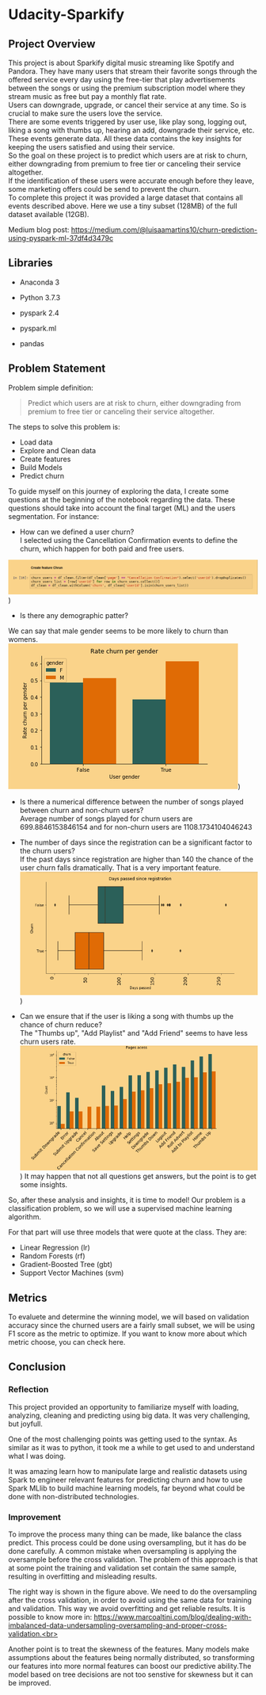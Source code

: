 # Udacity-Sparkify

## Project Overview

This project is about Sparkify digital music streaming like Spotify and Pandora. They have many users that stream their favorite songs through the offered service every day using the free-tier that play advertisements between the songs or using the premium subscription model where they stream music as free but pay a monthly flat rate. <br>
Users can downgrade, upgrade, or cancel their service at any time. So is crucial to make sure the users love the service. <br>
There are some events triggered by user use, like play song, logging out, liking a song with thumbs up, hearing an add, downgrade their service, etc. These events generate data. All these data contains the key insights for keeping the users satisfied and using their service.<br>
So the goal on these project is to predict which users are at risk to churn, either downgrading from premium to free tier or canceling their service altogether.<br>
If the identification of these users were accurate enough before they leave, some marketing offers could be send to prevent the churn. <br>
To complete this project it was provided a large dataset that contains all events described above.
Here we use a tiny subset (128MB) of the full dataset available (12GB).<br>

Medium blog post: https://medium.com/@luisaamartins10/churn-prediction-using-pyspark-ml-37df4d3479c

## Libraries
- Anaconda 3

- Python 3.7.3

- pyspark 2.4

- pyspark.ml

- pandas



## Problem Statement

Problem simple definition:
>Predict which users are at risk to churn, either downgrading from premium to free tier or canceling their service altogether.

The steps to solve this problem is:
 - Load data
 - Explore and Clean data
 - Create features
 - Build Models
 - Predict churn
 
 To guide myself on this journey of exploring the data, I create some questions at the beginning of the notebook regarding the data. These questions should take into account the final target (ML) and the users segmentation. For instance:
 
 - How can we defined a user churn?<br>
I selected using the Cancellation Confirmation events to define the churn, which happen for both paid and free users.

![churn](/image/churn_def.png))

 - Is there any demographic patter?<br>

We can say that male gender seems to be more likely to churn than womens.
![gender](/image/gender.png))

 - Is there a numerical difference between the number of songs played between churn and non-churn users?<br>
Average number of songs played for churn users are 699.8846153846154 and for non-churn users are 1108.1734104046243

 - The number of days since the registration can be a significant factor to the churn users?<br>
If the past days since registration are higher than 140 the chance of the user churn falls dramatically. That is a very important feature.
![pdays](/image/daysp.png))

 - Can we ensure that if the user is liking a song with thumbs up the chance of churn reduce?<br>
The "Thumbs up", "Add Playlist" and "Add Friend" seems to have less churn users rate.
![pages](/image/pages.png))
 It may happen that not all questions get answers, but the point is to get some insights.<br>
 
 So, after these analysis and insights, it is time to model! Our problem is a classification problem, so we will use a supervised machine learning algorithm.  
 
 For that part will use three models that were quote at the class. They are:
  - Linear Regression (lr)
  - Random Forests (rf)
  - Gradient-Boosted Tree (gbt)
  - Support Vector Machines (svm)
 
## Metrics
 To evaluete and determine the winning model, we will based on validation accuracy since the churned users are a fairly small subset, we will be using F1 score as the metric to optimize. If you want to know more about which metric choose, you can check here. 
 
## Conclusion

### Reflection

This project provided an opportunity to familiarize myself with loading, analyzing, cleaning and predicting using big data. It was very challenging, but joyfull. <br>

One of the most challenging points was getting used to the syntax. As similar as it was to python, it took me a while to get used to and understand what I was doing. <br>
 
It was amazing learn how to manipulate large and realistic datasets using Spark to engineer relevant features for predicting churn and how to use Spark MLlib to build machine learning models, far beyond what could be done with non-distributed technologies.


### Improvement 

To improve the process many thing can be made, like balance the class predict. This process could be done using oversampling, but it has do be done carefully. A common mistake when oversampling is applying the oversample before the cross validation. The problem of this approach is that at some point the training and validation set contain the same sample, resulting in overfitting and misleading results. <br>

The right way is shown in the figure above. We need to do the oversampling after the cross validation, in order to avoid using the same data for training and validation. This way we avoid overfitting and get reliable results.
It is possible to know more in: https://www.marcoaltini.com/blog/dealing-with-imbalanced-data-undersampling-oversampling-and-proper-cross-validation.<br>

Another point is to treat the skewness of the features. Many models make assumptions about the features being normally distributed, so transforming our features into more normal features can boost our predictive ability.The model based on tree decisions are not too senstive for skewness but it can be improved. 
